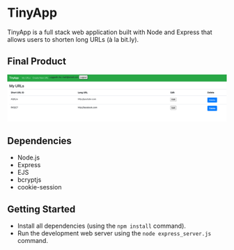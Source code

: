 # **TinyApp**

TinyApp is a full stack web application built with Node and Express that allows users to shorten long URLs (à la bit.ly).

## Final Product

!["Home Screen of TinyApp"](images/tinyApp.png)


## Dependencies

- Node.js
- Express
- EJS
- bcryptjs
- cookie-session

## Getting Started

- Install all dependencies (using the `npm install` command).
- Run the development web server using the `node express_server.js` command.